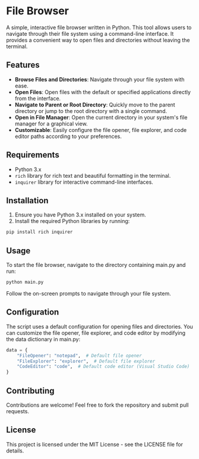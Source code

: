 # File Browser

A simple, interactive file browser written in Python. This tool allows users to navigate through their file system using a command-line interface. It provides a convenient way to open files and directories without leaving the terminal.

## Features

- **Browse Files and Directories**: Navigate through your file system with ease.
- **Open Files**: Open files with the default or specified applications directly from the interface.
- **Navigate to Parent or Root Directory**: Quickly move to the parent directory or jump to the root directory with a single command.
- **Open in File Manager**: Open the current directory in your system's file manager for a graphical view.
- **Customizable**: Easily configure the file opener, file explorer, and code editor paths according to your preferences.

## Requirements

- Python 3.x
- `rich` library for rich text and beautiful formatting in the terminal.
- `inquirer` library for interactive command-line interfaces.

## Installation

1. Ensure you have Python 3.x installed on your system.
2. Install the required Python libraries by running:

```bash
pip install rich inquirer
```

## Usage

To start the file browser, navigate to the directory containing main.py and run:

```bash
python main.py
```

Follow the on-screen prompts to navigate through your file system.

## Configuration

The script uses a default configuration for opening files and directories. You can customize the file opener, file explorer, and code editor by modifying the data dictionary in main.py:

```python
data = {
    "FileOpener": "notepad",  # Default file opener
    "FileExplorer": "explorer",  # Default file explorer
    "CodeEditor": "code",  # Default code editor (Visual Studio Code)
}
```

## Contributing

Contributions are welcome! Feel free to fork the repository and submit pull requests.

## License

This project is licensed under the MIT License - see the LICENSE file for details.